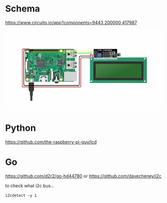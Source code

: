 # Schema
https://www.circuito.io/app?components=9443,200000,417987

![wiring](doc/img/schema.gif)











# Python 
https://github.com/the-raspberry-pi-guy/lcd

# Go
https://github.com/d2r2/go-hd44780
or
https://github.com/davecheney/i2c

to check what i2c bus...
```
i2cdetect -y 1
```
